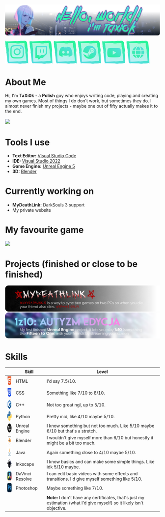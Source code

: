 
![Hello, World! I'm TaXi0k](https://github.com/TaXi0k/TaXi0k/blob/main/.github/assets/profile-cover.png?raw=true)

<a href="https://www.instagram.com/taxi0k/"><img src="https://raw.githubusercontent.com/TaXi0k/TaXi0k/refs/heads/main/.github/assets/socials/instagram.png" width="75" height="75" alt="Empty"></a>
<a href="https://www.twitch.tv/taxi0k"><img src="https://raw.githubusercontent.com/TaXi0k/TaXi0k/refs/heads/main/.github/assets/socials/twitch.png" width="75" height="75" alt="Empty"></a>
<a href="https://discord.com/users/748861794637971547"><img src="https://raw.githubusercontent.com/TaXi0k/TaXi0k/refs/heads/main/.github/assets/socials/discord.png" width="75" height="75" alt="Empty"></a>
<a href="https://steamcommunity.com/id/TaXi0k/"><img src="https://raw.githubusercontent.com/TaXi0k/TaXi0k/refs/heads/main/.github/assets/socials/steam.png" width="75" height="75" alt="Empty"></a>
<a href="https://www.youtube.com/channel/UC8ZzXymGLiocWnd9ZMeTPAw/featured"><img src="https://raw.githubusercontent.com/TaXi0k/TaXi0k/refs/heads/main/.github/assets/socials/youtube.png" width="75" height="75" alt="Empty"></a>
<a href="#"><img src="https://raw.githubusercontent.com/TaXi0k/TaXi0k/refs/heads/main/.github/assets/socials/website.png" width="75" height="75" alt="Empty"></a>

# About Me

Hi, I'm **TaXi0k** - a **Polish** guy who enjoys writing code, playing and creating my own games. Most of things I do don't work, but sometimes they do. I almost never finish my projects - maybe one out of fifty actually makes it to the end.
<br><br>
<img height="300" src="https://github-readme-stats.vercel.app/api?username=taxi0k&show_icons=true&bg_color=00000000&title_color=fffefe&text_color=dddfdf&icon_color=aaadad&border_color=fffefe&border_radius=0">


# Tools I use

* **Text Editor:** [Visual Studio Code](https://code.visualstudio.com)
* **IDE:** [Visual Studio 2022](https://visualstudio.microsoft.com/pl/vs)
* **Game Engine:** [Unreal Engine 5](https://www.unrealengine.com/en-US/unreal-engine-5)
* **3D:** [Blender](https://www.blender.org)

# Currently working on

* **MyDeathLink:** DarkSouls 3 support
* My private website

# My favourite game

![](https://github.com/TaXi0k/TaXi0k/blob/main/.github/assets/cp77.png?raw=true)

# Projects (finished or close to be finished)
<a href="https://github.com/TaXi0k/MyDeathLink"><img src="https://github.com/TaXi0k/TaXi0k/blob/main/.github/assets/mdl-project.png?raw=true" alt="MyDeathLink - MyDeathLink is a way to sync two games on two PCs so when you die, your friend also dies. WINDOWS ONLY!"></a>
<a href="#"><img src="https://github.com/TaXi0k/TaXi0k/blob/main/.github/assets/1z10-project.png?raw=true" alt="1z10: AUTYZM EDYCJA - My first finished Unreal Engine project. It lets you play 1z10 (something like Fifteen to One) with your friends by streaming your screen."></a>

# Skills

<table>
  <thead>
    <tr>
      <th></th>
      <th>Skill</th>
      <th>Level</th>
    </tr>
  </thead>
  <tbody>
    <tr>
      <td><img width="30" height="30" alt="" src="https://github.com/TaXi0k/TaXi0k/blob/main/.github/assets/skills/html.png?raw=true"></td>
      <td>HTML</td>
      <td>I'd say 7.5/10.</td>
    </tr>
    <tr>
      <td><img width="30" height="30" alt="" src="https://github.com/TaXi0k/TaXi0k/blob/main/.github/assets/skills/css.png?raw=true"></td>
      <td>CSS</td>
      <td>Something like 7/10 to 8/10.</td>
    </tr>
    <tr>
      <td><img width="30" height="30" alt="" src="https://github.com/TaXi0k/TaXi0k/blob/main/.github/assets/skills/cpp.png?raw=true"></td>
      <td>C++</td>
      <td>Not too great ngl, up to 5/10.</td>
    </tr>
    <tr>
      <td><img width="30" height="30" alt="" src="https://github.com/TaXi0k/TaXi0k/blob/main/.github/assets/skills/python.png?raw=true"></td>
      <td>Python</td>
      <td>Pretty mid, like 4/10 maybe 5/10.</td>
    </tr>
    <tr>
      <td><img width="30" height="30" alt="" src="https://github.com/TaXi0k/TaXi0k/blob/main/.github/assets/skills/ue.png?raw=true"></td>
      <td>Unreal Engine</td>
      <td>I know something but not too much. Like 5/10 maybe 6/10 but that's a stretch.</td>
    </tr>
    <tr>
      <td><img width="30" height="30" alt="" src="https://github.com/TaXi0k/TaXi0k/blob/main/.github/assets/skills/blender.png?raw=true"></td>
      <td>Blender</td>
      <td>I wouldn't give myself more than 6/10 but honestly it might be a bit too much.</td>
    </tr>
    <tr>
      <td><img width="30" height="30" alt="" src="https://github.com/TaXi0k/TaXi0k/blob/main/.github/assets/skills/java.png?raw=true"></td>
      <td>Java</td>
      <td>Again something close to 4/10 maybe 5/10.</td>
    </tr>
    <tr>
      <td><img width="30" height="30" alt="" src="https://github.com/TaXi0k/TaXi0k/blob/main/.github/assets/skills/inkscape.png?raw=true"></td>
      <td>Inkscape</td>
      <td>I know basics and can make some simple things. Like idk 5/10 maybe.</td>
    </tr>
    <tr>
      <td><img width="30" height="30" alt="" src="https://github.com/TaXi0k/TaXi0k/blob/main/.github/assets/skills/davinci.png?raw=true"></td>
      <td>DaVinci Resolve</td>
      <td>I can edit basic videos with some effects and transitions. I'd give myself something like 5/10.</td>
    </tr>
    <tr>
      <td><img width="30" height="30" alt="" src="https://github.com/TaXi0k/TaXi0k/blob/main/.github/assets/skills/ps.png?raw=true"></td>
      <td>Photoshop</td>
      <td>Maybe something like 7/10.</td>
    </tr>
    <tr>
      <td></td>
      <td></td>
      <td><strong>Note:</strong> I don't have any certificates, that's just my estimation (what I'd give myself) so it likely isn't objective.</td>
    </tr>
  </tbody>
</table>
